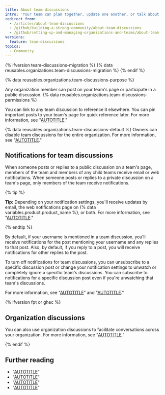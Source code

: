 ```yaml
---
title: About team discussions
intro: 'Your team can plan together, update one another, or talk about any topic you''d like in discussion posts on your team''s page in an organization.'
redirect_from:
  - /articles/about-team-discussions
  - /github/building-a-strong-community/about-team-discussions
  - /github/setting-up-and-managing-organizations-and-teams/about-team-discussions
versions:
  feature: team-discussions
topics:
  - Community
---
```

{% ifversion team-discussions-migration %}
{% data reusables.organizations.team-discussions-migration %}
{% endif %}

{% data reusables.organizations.team-discussions-purpose %}

Any organization member can post on your team's page or participate in a public discussion. {% data reusables.organizations.team-discussions-permissions %}

You can link to any team discussion to reference it elsewhere. You can pin important posts to your team's page for quick reference later. For more information, see "[AUTOTITLE](/organizations/collaborating-with-your-team/pinning-a-team-discussion)."

{% data reusables.organizations.team-discussions-default %} Owners can disable team discussions for the entire organization. For more information, see "[AUTOTITLE](/organizations/organizing-members-into-teams/disabling-team-discussions-for-your-organization)."

## Notifications for team discussions

When someone posts or replies to a public discussion on a team's page, members of the team and members of any child teams receive email or web notifications. When someone posts or replies to a private discussion on a team's page, only members of the team receive notifications.

{% tip %}

**Tip:** Depending on your notification settings, you'll receive updates by email, the web notifications page on {% data variables.product.product_name %}, or both. For more information, see "[AUTOTITLE](/account-and-profile/managing-subscriptions-and-notifications-on-github/setting-up-notifications/configuring-notifications)."

{% endtip %}

By default, if your username is mentioned in a team discussion, you'll receive notifications for the post mentioning your username and any replies to that post. Also, by default, if you reply to a post, you will receive notifications for other replies to the post.

To turn off notifications for team discussions, you can unsubscribe to a specific discussion post or change your notification settings to unwatch or completely ignore a specific team's discussions. You can subscribe to notifications for a specific discussion post even if you're unwatching that team's discussions.

For more information, see "[AUTOTITLE](/account-and-profile/managing-subscriptions-and-notifications-on-github/managing-subscriptions-for-activity-on-github/viewing-your-subscriptions)" and "[AUTOTITLE](/organizations/organizing-members-into-teams/about-teams#nested-teams)."

{% ifversion fpt or ghec %}

## Organization discussions

You can also use organization discussions to facilitate conversations across your organization. For more information, see "[AUTOTITLE](/organizations/managing-organization-settings/enabling-or-disabling-github-discussions-for-an-organization)."

{% endif %}

## Further reading

- "[AUTOTITLE](/get-started/using-github/communicating-on-github)"
- "[AUTOTITLE](/organizations/organizing-members-into-teams/about-teams)"
- "[AUTOTITLE](/organizations/collaborating-with-your-team/creating-a-team-discussion)"
- "[AUTOTITLE](/organizations/collaborating-with-your-team/editing-or-deleting-a-team-discussion)"
